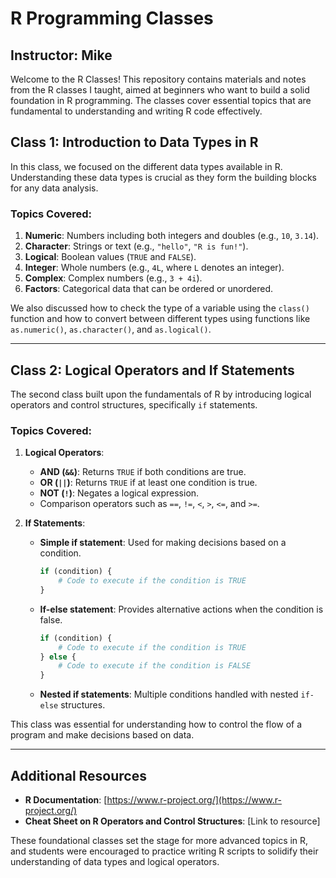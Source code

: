 # R Programming Classes

## Instructor: Mike  
Welcome to the R Classes! This repository contains materials and notes from the R classes I taught, aimed at beginners who want to build a solid foundation in R programming. The classes cover essential topics that are fundamental to understanding and writing R code effectively.

## Class 1: Introduction to Data Types in R  
In this class, we focused on the different data types available in R. Understanding these data types is crucial as they form the building blocks for any data analysis.

### Topics Covered:
1. **Numeric**: Numbers including both integers and doubles (e.g., `10`, `3.14`).
2. **Character**: Strings or text (e.g., `"hello"`, `"R is fun!"`).
3. **Logical**: Boolean values (`TRUE` and `FALSE`).
4. **Integer**: Whole numbers (e.g., `4L`, where `L` denotes an integer).
5. **Complex**: Complex numbers (e.g., `3 + 4i`).
6. **Factors**: Categorical data that can be ordered or unordered.

We also discussed how to check the type of a variable using the `class()` function and how to convert between different types using functions like `as.numeric()`, `as.character()`, and `as.logical()`.

---

## Class 2: Logical Operators and If Statements  
The second class built upon the fundamentals of R by introducing logical operators and control structures, specifically `if` statements.

### Topics Covered:
1. **Logical Operators**:
    - **AND (`&&`)**: Returns `TRUE` if both conditions are true.
    - **OR (`||`)**: Returns `TRUE` if at least one condition is true.
    - **NOT (`!`)**: Negates a logical expression.
    - Comparison operators such as `==`, `!=`, `<`, `>`, `<=`, and `>=`.

2. **If Statements**:
    - **Simple if statement**: Used for making decisions based on a condition.
      ```R
      if (condition) {
          # Code to execute if the condition is TRUE
      }
      ```
    - **If-else statement**: Provides alternative actions when the condition is false.
      ```R
      if (condition) {
          # Code to execute if the condition is TRUE
      } else {
          # Code to execute if the condition is FALSE
      }
      ```
    - **Nested if statements**: Multiple conditions handled with nested `if-else` structures.

This class was essential for understanding how to control the flow of a program and make decisions based on data.

---

## Additional Resources  
- **R Documentation**: [https://www.r-project.org/](https://www.r-project.org/)  
- **Cheat Sheet on R Operators and Control Structures**: [Link to resource]  

These foundational classes set the stage for more advanced topics in R, and students were encouraged to practice writing R scripts to solidify their understanding of data types and logical operators.

